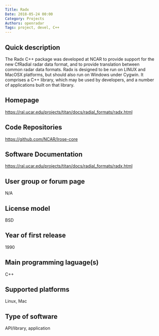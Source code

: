 ```yaml
---
Title: Radx
Date: 2018-05-24 00:00
Category: Projects
Authors: openradar
Tags: project, devel, C++
---
```


## Quick description

The Radx C++ package was developed at NCAR to provide support for the new CfRadial radar data format, and to provide translation between common radar data formats. Radx is designed to be run on LINUX and MacOSX platforms, but should also run on Windows under Cygwin. It comprises a C++ library, which may be used by developers, and a number of applications built on that library.

## Homepage

<https://ral.ucar.edu/projects/titan/docs/radial_formats/radx.html>

## Code Repositories

<https://github.com/NCAR/lrose-core>

## Software Documentation

<https://ral.ucar.edu/projects/titan/docs/radial_formats/radx.html>

## User group or forum page
N/A

## License model
BSD

## Year of first release
1990

## Main programming laguage(s)
C++

## Supported platforms
Linux, Mac

## Type of software
API/library, application


